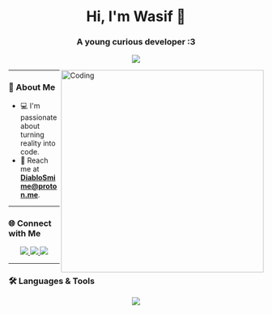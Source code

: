 <h1 align="center">Hi, I'm Wasif 🚀</h1>
<h3 align="center">A young curious developer :3</h3>

<p align="center">
  <a href="https://wasif-exe.vercel.app" target="_blank">
    <img src="https://img.shields.io/badge/Portfolio-Visit-0e75b6?style=for-the-badge&logo=vercel&logoColor=white" />
  </a>
</p>

<img align="right" alt="Coding" width="400" src="https://i.pinimg.com/originals/f1/e7/34/f1e734f9cade86fe737a9aa404ad5677.gif">

---

### 🚀 About Me
- 💻 I'm passionate about turning reality into code. 
- 📧 Reach me at **[DiabloSmime@proton.me](mailto:DiabloSmime@proton.me)**.  

---

### 🌐 Connect with Me  
<p align="center">
  <a href="https://twitter.com/wasif_exe" target="blank">
    <img src="https://img.shields.io/badge/Twitter-%231DA1F2.svg?style=for-the-badge&logo=twitter&logoColor=white" />
  </a>
  <a href="https://stackoverflow.com/users/22135507/wasif-exe" target="blank">
    <img src="https://img.shields.io/badge/Stackoverflow-F58025?style=for-the-badge&logo=stackoverflow&logoColor=white" />
  </a>
  <a href="https://instagram.com/syedxwasif" target="blank">
    <img src="https://img.shields.io/badge/Instagram-E4405F?style=for-the-badge&logo=instagram&logoColor=white" />
  </a>
</p>

---

### 🛠 Languages & Tools  
<p align="center">
  <img src="https://skillicons.dev/icons?i=python,java,cpp,cs,html,css,php,js,git,linux,django,react,kotlin,sqlite,rust" />
</p>



